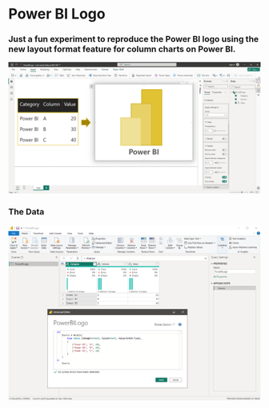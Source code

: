 # Power BI Logo
### Just a fun experiment to reproduce the Power BI logo using the new layout format feature for column charts on Power BI.

![Logo](report.png)

### The Data

![PowerQuery](power_query.png)